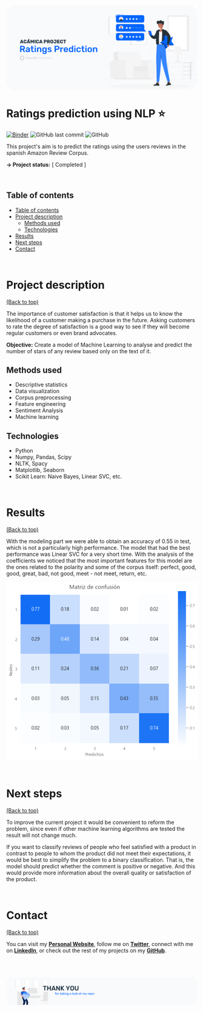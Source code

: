 <!-- Add banner here -->
![Banner](/images/header.png)

# Ratings prediction using NLP ⭐

<!-- Add buttons here -->
[![Binder](https://mybinder.org/badge_logo.svg)](https://mybinder.org/v2/gh/dewith/amazon-ratings.git/HEAD?filepath=P3_amazon.ipynb)
![GitHub last commit](https://img.shields.io/github/last-commit/dewith/amazon-ratings)
![GitHub](https://img.shields.io/github/license/dewith/amazon-ratings)


This project's aim is to predict the ratings using the users reviews in the spanish Amazon Review Corpus. 

**-> Project status:** [ Completed ]

<br>

## Table of contents
- [Table of contents](#table-of-contents)
- [Project description](#project-description)
    - [Methods used](#methods-used)
    - [Technologies](#technologies)
- [Results](#results)
- [Next steps](#next-steps)
- [Contact](#contact)

<br>

# Project description
[(Back to top)](#table-of-contents)

The importance of customer satisfaction is that it helps us to know the likelihood of a customer making a purchase in the future. Asking customers to rate the degree of satisfaction is a good way to see if they will become regular customers or even brand advocates.

**Objective:** Create a model of Machine Learning to analyse and predict the number of stars of any review based only on the text of it.

## Methods used
* Descriptive statistics
* Data visualization
* Corpus preprocessing 
* Feature engineering 
* Sentiment Analysis 
* Machine learning

## Technologies 
* Python
* Numpy, Pandas, Scipy
* NLTK, Spacy 
* Matplotlib, Seaborn 
* Scikit Learn: Naive Bayes, Linear SVC, etc.


<br>

# Results
[(Back to top)](#table-of-contents)

With the modeling part we were able to obtain an accuracy of 0.55 in test, which is not a particularly high performance. The model that had the best performance was Linear SVC for a very short time. With the analysis of the coefficients we noticed that the most important features for this model are the ones related to the polarity and some of the corpus itself: perfect, good, good, great, bad, not good, meet - not meet, return, etc.


![Results](/images/confusion.png)

<br>

# Next steps
[(Back to top)](#table-of-contents)

To improve the current project it would be convenient to reform the problem, since even if other machine learning algorithms are tested the result will not change much.

If you want to classify reviews of people who feel satisfied with a product in contrast to people to whom the product did not meet their expectations, it would be best to simplify the problem to a binary classification. That is, the model should predict whether the comment is positive or negative. And this would provide more information about the overall quality or satisfaction of the product.

<br>


# Contact
[(Back to top)](#table-of-contents)

You can visit my [**Personal Website**](https://dewith.co/), follow me on [**Twitter**](https://twitter.com/DewithMiramon/), connect with me on [**LinkedIn**](https://linkedin.com/in/dewithm/), or check out the rest of my projects on my [**GitHub**](https://github.com/dewith/).

<br>
<br>

![Footer](/images/footer.png)
